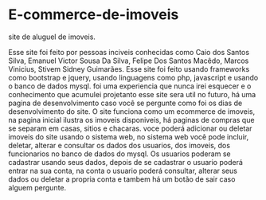 # E-commerce-de-imoveis
 site de aluguel de imoveis.

 Esse site foi feito por pessoas inciveis conhecidas como Caio dos Santos Silva, Emanuel Victor Sousa Da Silva, Felipe Dos Santos Macêdo, Marcos Vinicius, Stivem Sidney Guimarães.
 Esse site foi feito usando frameworks como bootstrap e jquery, usando linguagens como php, javascript e usando o banco de dados mysql.
 foi uma experiencia que nunca irei esquecer e o conhecimento que acumulei projetanto esse site sera util no futuro, há uma pagina de desenvolvimento caso você se pergunte como foi os dias de desenvolvimento do site.
 O site funciona como um ecommerce de imoveis, na pagina inicial ilustra os imoveis disponiveis, há paginas de compras que se separam em casas, sitios e chacaras. voce poderá adicionar ou deletar imoveis do site usando o sistema web, no sistema web você pode incluir, deletar, alterar e consultar os dados dos usuarios, dos imoveis, dos funcionarios no banco de dados do mysql.
 Os usuarios poderam se cadastrar usando seus dados, depois de se cadastrar o usuario poderá entrar na sua conta, na conta o usuario poderá consultar, alterar seus dados ou deletar a propria conta e tambem há um botão de sair caso alguem pergunte.
 